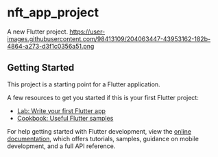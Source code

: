 # nft_app_project

A new Flutter project.
https://user-images.githubusercontent.com/98413109/204063447-43953162-182b-4864-a273-d3f1c0356a51.png

## Getting Started

This project is a starting point for a Flutter application.

A few resources to get you started if this is your first Flutter project:

- [Lab: Write your first Flutter app](https://docs.flutter.dev/get-started/codelab)
- [Cookbook: Useful Flutter samples](https://docs.flutter.dev/cookbook)

For help getting started with Flutter development, view the
[online documentation](https://docs.flutter.dev/), which offers tutorials,
samples, guidance on mobile development, and a full API reference.
